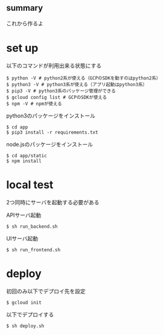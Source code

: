 ## summary

これから作るよ

# set up

以下のコマンドが利用出来る状態にする

```
$ python -V # python2系が使える（GCPのSDKを動すのはpython2系）
$ python3 -V # python3系が使える（アプリ起動はpython3系）
$ pip3 -V # python3系のパッケージ管理ができる
$ gcloud config list # GCPのSDKが使える 
$ npm -V # npmが使える
```

python3のパッケージをインストール

```
$ cd app
$ pip3 install -r requirements.txt
```

node.jsのパッケージをインストール

```
$ cd app/static
$ npm install 
```

# local test

2つ同時にサーバを起動する必要がある

APIサーバ起動

```
$ sh run_backend.sh
```

UIサーバ起動

```
$ sh run_frontend.sh
```

# deploy

初回のみ以下でデプロイ先を設定

```
$ gcloud init
```

以下でデプロイする

```
$ sh deploy.sh
```
